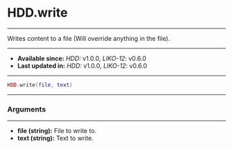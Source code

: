 # HDD.write
---

Writes content to a file (Will override anything in the file).

---

* **Available since:** _HDD:_ v1.0.0, _LIKO-12_: v0.6.0
* **Last updated in:** _HDD:_ v1.0.0, _LIKO-12_: v0.6.0

---

```lua
HDD.write(file, text)
```

---
### Arguments
---

* **file (string):** File to write to.
* **text (string):** Text to write.

